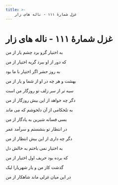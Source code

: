 ```yaml
---
title: >-
    غزل شمارهٔ ۱۱۱ - ناله های زار
---
```

# غزل شمارهٔ ۱۱۱ - ناله های زار

<div class="b" id="bn1"><div class="m1"><p>به اختیار گرو برد چشم یار از من</p></div>
<div class="m2"><p>که دور از او ببرد گریه اختیار از من</p></div></div>
<div class="b" id="bn2"><div class="m1"><p>به روز حشر اگر اختیار با ما بود</p></div>
<div class="m2"><p>بهشت و هر چه در او از شما و یار از من</p></div></div>
<div class="b" id="bn3"><div class="m1"><p>سیه تر از سر زلف تو روزگار من است</p></div>
<div class="m2"><p>دگر چه خواهد از این بیش روزگار از من</p></div></div>
<div class="b" id="bn4"><div class="m1"><p>به تلخکامی از آن دلخوشم که می ماند</p></div>
<div class="m2"><p>بسی فسانه شیرین به یادگار از من</p></div></div>
<div class="b" id="bn5"><div class="m1"><p>در انتظار تو بنشستم و سرآمد عمر</p></div>
<div class="m2"><p>دگر چه داری از این بیش انتظار از من</p></div></div>
<div class="b" id="bn6"><div class="m1"><p>به اختیار نمی باختم به خالش دل</p></div>
<div class="m2"><p>که برده بود حریف اول اختیار از من</p></div></div>
<div class="b" id="bn7"><div class="m1"><p>گذشت کار من و یار شهریارا لیک</p></div>
<div class="m2"><p>در این میان غزلی ماند شاهکار از من</p></div></div>
